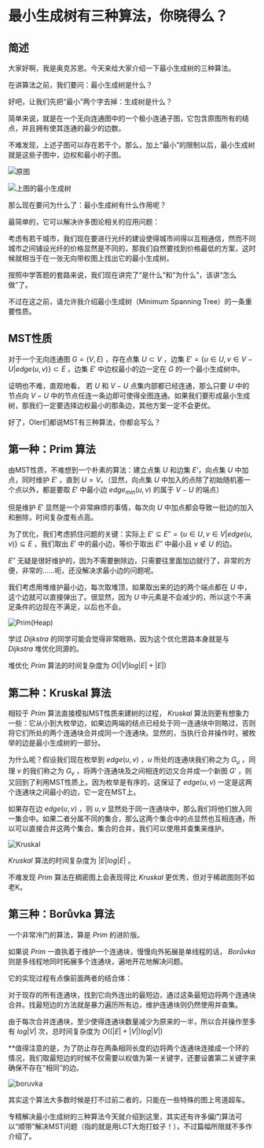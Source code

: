 # 最小生成树有三种算法，你晓得么？

## 简述

大家好啊，我是奥克苏恩。今天来给大家介绍一下最小生成树的三种算法。

在讲算法之前，我们要问：最小生成树是什么？

好吧，让我们先把“最小”两个字去掉：生成树是什么？

简单来说，就是在一个无向连通图中的一个极小连通子图，它包含原图所有的结点，并且拥有使其连通的最少的边数。

不难发现，上述子图可以存在若干个。那么，加上“最小”的限制以后，最小生成树就是这些子图中，边权和最小的子图。

![原图](%E5%8E%9F%E5%9B%BE.png)

![上图的最小生成树](%E6%9C%80%E5%B0%8F%E7%94%9F%E6%88%90%E6%A0%91.png)

那么现在要问为什么了：最小生成树有什么作用呢？

最简单的，它可以解决许多图论相关的应用问题：

考虑有若干城市，我们现在要进行光纤的建设使得城市间得以互相通信，然而不同城市之间铺设光纤的价格显然是不同的，那我们自然要找到价格最低的方案，这时候就相当于在一张无向带权图上找出它的最小生成树。

按照中学答题的套路来说，我们现在讲完了“是什么”和“为什么”，该讲“怎么做”了。

不过在这之前，请允许我介绍最小生成树（Minimum Spanning Tree）的一条重要性质。

## MST性质

对于一个无向连通图 $G=(V,E)$ ，存在点集 $U\subset V$ ，边集 $E'=\{u\in U,v\in V-U|edge(u,v)\}\subset E$ ，边集 $E'$ 中边权最小的边一定在 $G$ 的一个最小生成树中。

证明也不难，直观地看， 若 $U$ 和 $V-U$ 点集内部都已经连通，那么只要 $U$ 中的节点向 $V-U$ 中的节点任连一条边即可使得全图连通。如果我们要形成最小生成树，那我们一定要选择边权最小的那条边，其他方案一定不会更优。



好了，OIer们都说MST有三种算法，你都会写么？

## 第一种：Prim 算法

由MST性质，不难想到一个朴素的算法：建立点集 $U$ 和边集 $E‘$，向点集 $U$ 中加点，同时维护 $E'$ ，直到 $U=V$。（显然，向点集 $U$ 中加入的点除了初始随机塞一个点以外，都是要取 $E'$ 中最小边 $edge_{min}(u,v)$ 的属于 $V-U$ 的端点）

但是维护 $E'$ 显然是一个非常麻烦的事情，每次向 $U$ 中加点都会导致一批边的加入和删除，时间复杂度有点高。

为了优化，我们考虑抓住问题的关键：实际上 $E'\subseteq E''=\{u\in U,v\in V|edge(u,v)\}\subseteq E$ ，我们取出 $E'$  中的最小边，等价于取出 $E''$ 中最小且 $v\notin U$ 的边。

$E''$ 无疑是很好维护的，因为不需要删除边，只需要往里面加边就行了，非常的方便，非常的……呃，还没解决求最小边的问题呢。

我们考虑用堆维护最小边，每次取堆顶，如果取出来的边的两个端点都在 $U$ 中，这个边就可以直接弹出了。很显然，因为 $U$ 中元素是不会减少的，所以这个不满足条件的边现在不满足，以后也不会。

![Prim(Heap)](Prim(Heap).png)

学过 $Dijkstra$ 的同学可能会觉得非常眼熟，因为这个优化思路本身就是与 $Dijkstra$ 堆优化同源的。

堆优化 $Prim$ 算法的时间复杂度为 $O(|V|log|E|+|E|)$

## 第二种：Kruskal 算法

相较于 $Prim$ 算法直接模拟MST性质来建树的过程， $Kruskal$ 算法则更有想象力一些：它从小到大枚举边，如果边两端的结点已经处于同一连通块中则略过，否则将它们所处的两个连通块合并成同一个连通块。显然的，当执行合并操作时，被枚举的边是最小生成树的一部分。

为什么呢？假设我们现在枚举到 $edge(u,v)$ ，$u$ 所处的连通块我们称之为 $G_u$ ，同理 $v$ 的我们称之为 $G_v$ ，将两个连通块及之间相连的边又合并成一个新图 $G'$ ，则又回到了利用MST性质上。因为枚举是有序的，这保证了 $edge(u,v)$ 一定是这两个连通块之间最小的边，它一定在MST上。

如果存在边 $edge(u,v)$ ，则 $u,v$ 显然处于同一连通块中，那么我们将他们放入同一集合中。如果二者分属不同的集合，那么这两个集合中的点显然也互相连通，所以可以直接合并这两个集合。集合的合并，我们可以使用并查集来维护。

![Kruskal](Kruskal.png)

$Kruskal$ 算法的时间复杂度为 $|E|log|E|$ 。

不难发现 $Prim$ 算法在稠密图上会表现得比 $Kruskal$ 更优秀，但对于稀疏图则不如老K。

## 第三种：Borůvka 算法

一个非常冷门的算法，算是 $Prim$ 的进阶版。

如果说 $Prim$ 一直执着于维护一个连通块，慢慢向外拓展是单线程的话， $Borůvka$ 则是多线程地同时拓展多个连通块，遍地开花地解决问题。

它的实现过程有点像前面两者的结合体：

对于现存的所有连通块，找到它向外连出的最短边，通过这条最短边将两个连通块合并。找最短边的方法就是暴力遍历所有边，维护连通块则仍然使用并查集。

由于每次合并连通块，至少使得连通块数量减少为原来的一半，所以合并操作至多有 $log|V|$ 次，总时间复杂度为  $O((|E|+|V|)log|V|)$

**值得注意的是，为了防止存在两条相同长度的边将两个连通块连接成一个环的情况，我们取最短边的时候不仅需要以权值为第一关键字，还要设置第二关键字来确保不存在“相同”的边。

![boruvka](boruvka.png)

其实这个算法大多数时候是打不过前二者的，只能在一些特殊的图上弯道超车。



专精解决最小生成树的三种算法今天就介绍到这里，其实还有许多偏门算法可以“顺带”解决MST问题（指的就是用LCT大炮打蚊子！），不过篇幅所限就不多作介绍了。